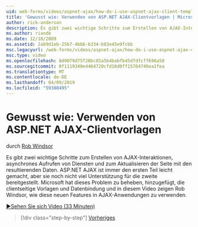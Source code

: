 ```yaml
---
uid: web-forms/videos/aspnet-ajax/how-do-i-use-aspnet-ajax-client-templates
title: 'Gewusst wie: Verwenden von ASP.NET AJAX-Clientvorlagen | Microsoft-Dokumentation'
author: rick-anderson
description: Es gibt zwei wichtige Schritte zum Erstellen von AJAX-Interaktionen, asynchrones Aufrufen von Diensten und zum Aktualisieren der Seite mit den resultierenden Daten. ASP.NET AJAX-h...
ms.author: riande
ms.date: 12/18/2009
ms.assetid: 2ab9d1eb-25b7-4bb6-b334-b83e45e9fcbb
msc.legacyurl: /web-forms/videos/aspnet-ajax/how-do-i-use-aspnet-ajax-client-templates
msc.type: video
ms.openlocfilehash: 8d9079d75f20bc85a5b4babfb45dfdfcff696a50
ms.sourcegitcommit: 0f1119340e4464720cfd16d0ff15764746ea1fea
ms.translationtype: MT
ms.contentlocale: de-DE
ms.lasthandoff: 04/09/2019
ms.locfileid: "59380495"
---
```

# <a name="how-do-i-use-aspnet-ajax-client-templates"></a>Gewusst wie: Verwenden von ASP.NET AJAX-Clientvorlagen

durch [Rob Windsor](https://twitter.com/robwindsor)

Es gibt zwei wichtige Schritte zum Erstellen von AJAX-Interaktionen, asynchrones Aufrufen von Diensten und zum Aktualisieren der Seite mit den resultierenden Daten. ASP.NET AJAX ist immer den ersten Teil leicht gemacht, aber sie noch nicht viel Unterstützung für die zweite bereitgestellt. Microsoft hat dieses Problem zu beheben, hinzugefügt, die clientseitige Vorlagen und Datenbindung und in diesem Video zeigen Rob Windsor, wie diese neuen Features in AJAX-Anwendungen zu verwenden.

[&#9654;Sehen Sie sich Video (33 Minuten)](https://channel9.msdn.com/Blogs/ASP-NET-Site-Videos/how-do-i-use-aspnet-ajax-client-templates)

> [!div class="step-by-step"]
> [Vorheriges](how-do-i-customize-error-handling-for-the-aspnet-ajax-updatepanel.md)
